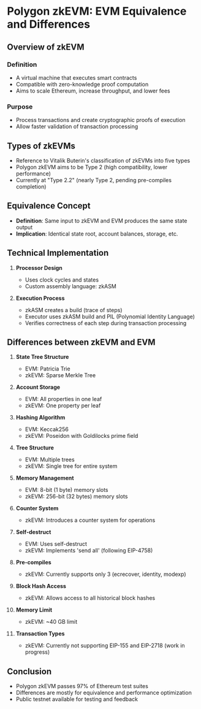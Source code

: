 

# Polygon zkEVM: EVM Equivalence and Differences



## Overview of zkEVM

### Definition
- A virtual machine that executes smart contracts
- Compatible with zero-knowledge proof computation
- Aims to scale Ethereum, increase throughput, and lower fees

### Purpose
- Process transactions and create cryptographic proofs of execution
- Allow faster validation of transaction processing

## Types of zkEVMs

- Reference to Vitalik Buterin's classification of zkEVMs into five types
- Polygon zkEVM aims to be Type 2 (high compatibility, lower performance)
- Currently at "Type 2.2" (nearly Type 2, pending pre-compiles completion)

## Equivalence Concept

- **Definition**: Same input to zkEVM and EVM produces the same state output
- **Implication**: Identical state root, account balances, storage, etc.

## Technical Implementation

1. **Processor Design**
   - Uses clock cycles and states
   - Custom assembly language: zkASM

2. **Execution Process**
   - zkASM creates a build (trace of steps)
   - Executor uses zkASM build and PIL (Polynomial Identity Language)
   - Verifies correctness of each step during transaction processing

## Differences between zkEVM and EVM

1. **State Tree Structure**
   - EVM: Patricia Trie
   - zkEVM: Sparse Merkle Tree

2. **Account Storage**
   - EVM: All properties in one leaf
   - zkEVM: One property per leaf

3. **Hashing Algorithm**
   - EVM: Keccak256
   - zkEVM: Poseidon with Goldilocks prime field

4. **Tree Structure**
   - EVM: Multiple trees
   - zkEVM: Single tree for entire system

5. **Memory Management**
   - EVM: 8-bit (1 byte) memory slots
   - zkEVM: 256-bit (32 bytes) memory slots

6. **Counter System**
   - zkEVM: Introduces a counter system for operations

7. **Self-destruct**
   - EVM: Uses self-destruct
   - zkEVM: Implements 'send all' (following EIP-4758)

8. **Pre-compiles**
   - zkEVM: Currently supports only 3 (ecrecover, identity, modexp)

9. **Block Hash Access**
   - zkEVM: Allows access to all historical block hashes

10. **Memory Limit**
    - zkEVM: ~40 GB limit

11. **Transaction Types**
    - zkEVM: Currently not supporting EIP-155 and EIP-2718 (work in progress)

## Conclusion

- Polygon zkEVM passes 97% of Ethereum test suites
- Differences are mostly for equivalence and performance optimization
- Public testnet available for testing and feedback